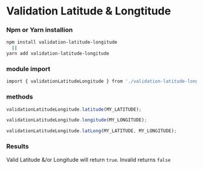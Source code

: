 # Validation Latitude & Longtitude

### Npm or Yarn installion

```bash
npm install validation-latitude-longitude
  ||
yarn add validation-latitude-longitude
```

### module import

```bash
import { validationLatitudeLongitude } from './validation-latitude-longitude'
```

### methods

```js
validationLatitudeLongitude.latitude(MY_LATITUDE);

validationLatitudeLongitude.longitude(MY_LONGITUDE);

validationLatitudeLongitude.latLong(MY_LATITUDE, MY_LONGITUDE);
```

### Results

Valid Latitude &/or Longitude will return `true`.
Invalid returns `false`
